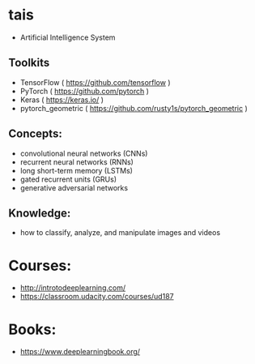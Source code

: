 # tais
- Artificial Intelligence System

## Toolkits
- TensorFlow ( https://github.com/tensorflow )
- PyTorch ( https://github.com/pytorch )
- Keras ( https://keras.io/ )
- pytorch_geometric ( https://github.com/rusty1s/pytorch_geometric )

## Concepts:
- convolutional neural networks (CNNs)
- recurrent neural networks (RNNs)
- long short-term memory (LSTMs)
- gated recurrent units (GRUs)
- generative adversarial networks

## Knowledge:
- how to classify, analyze, and manipulate images and videos

# Courses:
- http://introtodeeplearning.com/
- https://classroom.udacity.com/courses/ud187

# Books:
- https://www.deeplearningbook.org/
